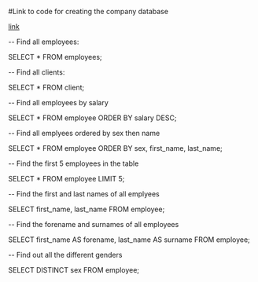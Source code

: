#Link to code for creating the company database

[link](https://www.giraffeacademy.com/databases/sql/creating-company-database/)

-- Find all employees:

  SELECT *
  FROM employees;

-- Find all clients:

  SELECT * 
  FROM client;

-- Find all employees by salary

  SELECT *
  FROM employee
  ORDER BY salary DESC;

-- Find all emplyees ordered by sex then name

  SELECT *
  FROM employee
  ORDER BY sex, first_name, last_name;

-- Find the first 5 employees in the table

  SELECT *
  FROM employee
  LIMIT 5;

-- Find the first and last names of all emplyees

  SELECT first_name, last_name
  FROM employee;

-- Find the forename and surnames of all employees

  SELECT first_name AS forename, last_name AS surname
  FROM employee;

-- Find out all the different genders

  SELECT DISTINCT sex
  FROM employee;


